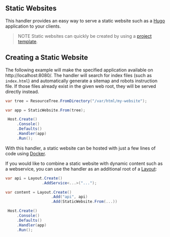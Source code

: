 ﻿## Static Websites

This handler provides an easy way to serve a static website such as a [Hugo](https://gohugo.io/)
application to your clients.

> <span class="note">NOTE</span> Static websites can quickly be created by using a [project template](./templates).

## Creating a Static Website

The following example will make the specified application available on http://localhost:8080/.
The handler will search for index files (such as `index.html`) and automatically
generate a sitemap and robots instruction file. If 
those files already exist in the given web root, they will be served directly instead.

```csharp
var tree = ResourceTree.FromDirectory("/var/html/my-website");

var app = StaticWebsite.From(tree);

 Host.Create()
     .Console()
     .Defaults()
     .Handler(app)
     .Run();
```

With this handler, a static website can be hosted with just a few lines of code
using [Docker](/documentation/hosting/).

If you would like to combine a static website with dynamic content such as a webservice,
you can use the handler as an additional root of a [Layout](./layouting):

```csharp
var api = Layout.Create()
                .AddService<...>("...");

var content = Layout.Create()
                    .Add("api", api)
                    .Add(StaticWebsite.From(...))

 Host.Create()
     .Console()
     .Defaults()
     .Handler(app)
     .Run();
```